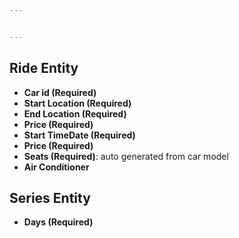 ```yaml
---


---
```


<h2 id="ride-entity">Ride Entity</h2>
<ul>
<li><strong>Car id (Required)</strong></li>
<li><strong>Start Location (Required)</strong></li>
<li><strong>End Location (Required)</strong></li>
<li><strong>Price (Required)</strong></li>
<li><strong>Start TimeDate (Required)</strong></li>
<li><strong>Price (Required)</strong></li>
<li><strong>Seats (Required)</strong>: auto generated from car model</li>
<li><strong>Air Conditioner</strong></li>
</ul>
<h2 id="series-entity">Series Entity</h2>
<ul>
<li><strong>Days (Required)</strong></li>
</ul>

